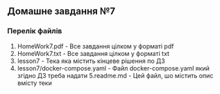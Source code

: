 ## Домашне завдання №7

### Перелік файлів

1. HomeWork7.pdf - Все завдання цілком у форматі pdf
2. HomeWork7.txt - Все завдання цілком у форматі txt
3. lesson7 - Тека яка містить кінцеве рішення по ДЗ
4. lesson7/docker-compose.yaml - Файл docker-compose.yaml який згідно ДЗ треба надати
5.readme.md - Цей файл, шо містить опис вмісту теки
